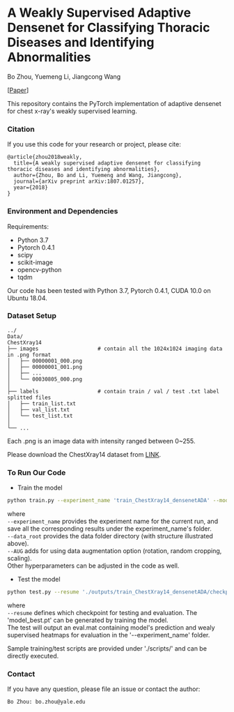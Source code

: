 # A Weakly Supervised Adaptive Densenet for Classifying Thoracic Diseases and Identifying Abnormalities

Bo Zhou, Yuemeng Li, Jiangcong Wang

[[Paper](https://arxiv.org/pdf/1807.01257.pdf)]

This repository contains the PyTorch implementation of adaptive densenet for chest x-ray's weakly supervised learning.

### Citation
If you use this code for your research or project, please cite:

    @article{zhou2018weakly,
      title={A weakly supervised adaptive densenet for classifying thoracic diseases and identifying abnormalities},
      author={Zhou, Bo and Li, Yuemeng and Wang, Jiangcong},
      journal={arXiv preprint arXiv:1807.01257},
      year={2018}
    }


### Environment and Dependencies
Requirements:
* Python 3.7
* Pytorch 0.4.1
* scipy
* scikit-image
* opencv-python
* tqdm

Our code has been tested with Python 3.7, Pytorch 0.4.1, CUDA 10.0 on Ubuntu 18.04.


### Dataset Setup
    ../
    Data/
    ChestXray14
    ├── images                   # contain all the 1024x1024 imaging data in .png format
    │   ├── 00000001_000.png         
    │   ├── 00000001_001.png 
    │   ├── ...         
    │   └── 00030805_000.png 
    │
    ├── labels                   # contain train / val / test .txt label splitted files
    │   ├── train_list.txt         
    │   ├── val_list.txt      
    │   └── test_list.txt 
    │            
    └── ...

Each .png is an image data with intensity ranged between 0~255. 

Please download the ChestXray14 dataset from [LINK](https://academictorrents.com/details/557481faacd824c83fbf57dcf7b6da9383b3235a). 

### To Run Our Code
- Train the model
```bash
python train.py --experiment_name 'train_ChestXray14_densenetADA' --model_type 'model_wsl' --dataset 'ChestXray14' --data_root '../Data/ChestXray14/' --net_G 'densenetADA' --n_class 14 --batch_size 36 --lr 1e-4 --eval_epochs 4 --save_epochs 4 --snapshot_epochs 4 --AUG --gpu_ids 0
```
where \
`--experiment_name` provides the experiment name for the current run, and save all the corresponding results under the experiment_name's folder. \
`--data_root`  provides the data folder directory (with structure illustrated above). \
`--AUG` adds for using data augmentation option (rotation, random cropping, scaling). \
Other hyperparameters can be adjusted in the code as well.

- Test the model
```bash
python test.py --resume './outputs/train_ChestXray14_densenetADA/checkpoints/model_best.pt' --experiment_name 'test_ChestXray14_densenetADA' --model_type 'model_wsl' --data_root '../Data/ChestXray14/' --net_G 'densenetADA' --gpu_ids 0
```
where \
`--resume` defines which checkpoint for testing and evaluation. The 'model_best.pt' can be generated by training the model.  \
The test will output an eval.mat containing model's prediction and wealy supervised heatmaps for evaluation in the '--experiment_name' folder.

Sample training/test scripts are provided under './scripts/' and can be directly executed.

### Contact 
If you have any question, please file an issue or contact the author:
```
Bo Zhou: bo.zhou@yale.edu
```